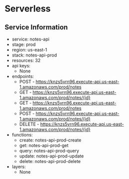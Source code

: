 # Serverless

## Service Information

- service: notes-api
- stage: prod
- region: us-east-1
- stack: notes-api-prod
- resources: 32
- api keys:
  - None
- endpoints:
  - POST - https://knzs5vrn96.execute-api.us-east-1.amazonaws.com/prod/notes
  - GET - https://knzs5vrn96.execute-api.us-east-1.amazonaws.com/prod/notes/{id}
  - GET - https://knzs5vrn96.execute-api.us-east-1.amazonaws.com/prod/notes
  - POST - https://knzs5vrn96.execute-api.us-east-1.amazonaws.com/prod/notes/{id}
  - DELETE - https://knzs5vrn96.execute-api.us-east-1.amazonaws.com/prod/notes/{id}
- functions:
  - create: notes-api-prod-create
  - get: notes-api-prod-get
  - query: notes-api-prod-query
  - update: notes-api-prod-update
  - delete: notes-api-prod-delete
- layers:
  - None
